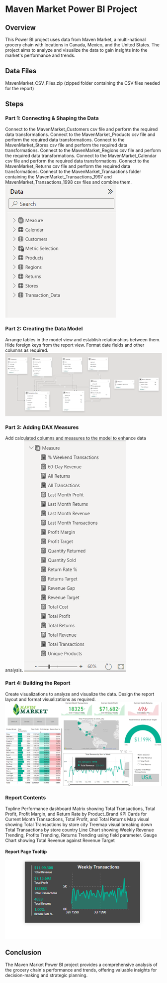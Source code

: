 # Maven Market Power BI Project
## Overview
This Power BI project uses data from Maven Market, a multi-national grocery chain with locations in Canada, Mexico, and the United States. The project aims to analyze and visualize the data to gain insights into the market's performance and trends.

## Data Files
MavenMarket_CSV_Files.zip (zipped folder containing the CSV files needed for the report)

## Steps

### Part 1: Connecting & Shaping the Data
Connect to the MavenMarket_Customers csv file and perform the required data transformations.
Connect to the MavenMarket_Products csv file and perform the required data transformations.
Connect to the MavenMarket_Stores csv file and perform the required data transformations.
Connect to the MavenMarket_Regions csv file and perform the required data transformations.
Connect to the MavenMarket_Calendar csv file and perform the required data transformations.
Connect to the MavenMarket_Returns csv file and perform the required data transformations.
Connect to the MavenMarket_Transactions folder containing the MavenMarket_Transactions_1997 and MavenMarket_Transactions_1998 csv files and combine them.
![Data pane](Maven_Market_DataPane.png)

### Part 2: Creating the Data Model
Arrange tables in the model view and establish relationships between them.
Hide foreign keys from the report view.
Format date fields and other columns as required.
![Model view](Maven_Market_ModelView.png)
### Part 3: Adding DAX Measures
Add calculated columns and measures to the model to enhance data analysis.
![Measures](Maven_Market_Measures.png)
### Part 4: Building the Report
Create visualizations to analyze and visualize the data.
Design the report layout and format visualizations as required.
![Page 1](Maven_Market_Page1.png)
### Report Contents
Topline Performance dashboard
Matrix showing Total Transactions, Total Profit, Profit Margin, and Return Rate by Product_Brand
KPI Cards for Current Month Transactions, Total Profit, and Total Returns
Map visual showing Total Transactions by store city
Treemap visual breaking down Total Transactions by store country
Line Chart showing Weekly Revenue Trending, Profits Trending, Returns Trending using field parameter.
Gauge Chart showing Total Revenue against Revenue Target
#### Report Page Tooltip
![Tooltip](Maven_Market_tooltip.png)

## Conclusion
The Maven Market Power BI project provides a comprehensive analysis of the grocery chain's performance and trends, offering valuable insights for decision-making and strategic planning.
